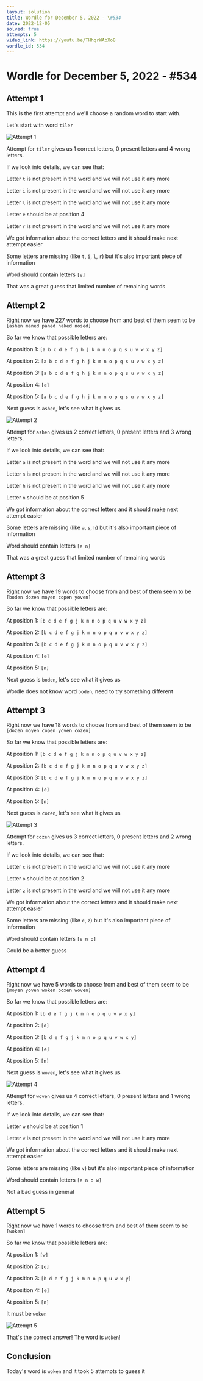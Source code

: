 ```yaml
---
layout: solution
title: Wordle for December 5, 2022 - \#534
date: 2022-12-05
solved: true
attempts: 5
video_link: https://youtu.be/THhqrWAbXo8
wordle_id: 534
---
```


# Wordle for December 5, 2022 - \#534

## Attempt 1

This is the first attempt and we'll choose a random word to start with.

Let's start with word `tiler`

![Attempt 1](2022-12-05/attempt-1.png)

Attempt for `tiler` gives us 1 correct letters, 0 present letters and 4 wrong letters.

If we look into details, we can see that:

Letter `t` is not present in the word and we will not use it any more

Letter `i` is not present in the word and we will not use it any more

Letter `l` is not present in the word and we will not use it any more

Letter `e` should be at position 4

Letter `r` is not present in the word and we will not use it any more

We got information about the correct letters and it should make next attempt easier

Some letters are missing (like `t`, `i`, `l`, `r`) but it's also important piece of information

Word should contain letters `[e]`

That was a great guess that limited number of remaining words



## Attempt 2

Right now we have 227 words to choose from and best of them seem to be `[ashen maned paned naked nosed]`

So far we know that possible letters are:

At position 1: `[a b c d e f g h j k m n o p q s u v w x y z]`

At position 2: `[a b c d e f g h j k m n o p q s u v w x y z]`

At position 3: `[a b c d e f g h j k m n o p q s u v w x y z]`

At position 4: `[e]`

At position 5: `[a b c d e f g h j k m n o p q s u v w x y z]`

Next guess is `ashen`, let's see what it gives us

![Attempt 2](2022-12-05/attempt-2.png)

Attempt for `ashen` gives us 2 correct letters, 0 present letters and 3 wrong letters.

If we look into details, we can see that:

Letter `a` is not present in the word and we will not use it any more

Letter `s` is not present in the word and we will not use it any more

Letter `h` is not present in the word and we will not use it any more

Letter `n` should be at position 5

We got information about the correct letters and it should make next attempt easier

Some letters are missing (like `a`, `s`, `h`) but it's also important piece of information

Word should contain letters `[e n]`

That was a great guess that limited number of remaining words



## Attempt 3

Right now we have 19 words to choose from and best of them seem to be `[boden dozen moyen copen yoven]`

So far we know that possible letters are:

At position 1: `[b c d e f g j k m n o p q u v w x y z]`

At position 2: `[b c d e f g j k m n o p q u v w x y z]`

At position 3: `[b c d e f g j k m n o p q u v w x y z]`

At position 4: `[e]`

At position 5: `[n]`

Next guess is `boden`, let's see what it gives us

Wordle does not know word `boden`, need to try something different

## Attempt 3

Right now we have 18 words to choose from and best of them seem to be `[dozen moyen copen yoven cozen]`

So far we know that possible letters are:

At position 1: `[b c d e f g j k m n o p q u v w x y z]`

At position 2: `[b c d e f g j k m n o p q u v w x y z]`

At position 3: `[b c d e f g j k m n o p q u v w x y z]`

At position 4: `[e]`

At position 5: `[n]`

Next guess is `cozen`, let's see what it gives us

![Attempt 3](2022-12-05/attempt-3.png)

Attempt for `cozen` gives us 3 correct letters, 0 present letters and 2 wrong letters.

If we look into details, we can see that:

Letter `c` is not present in the word and we will not use it any more

Letter `o` should be at position 2

Letter `z` is not present in the word and we will not use it any more

We got information about the correct letters and it should make next attempt easier

Some letters are missing (like `c`, `z`) but it's also important piece of information

Word should contain letters `[e n o]`

Could be a better guess



## Attempt 4

Right now we have 5 words to choose from and best of them seem to be `[moyen yoven woken boxen woven]`

So far we know that possible letters are:

At position 1: `[b d e f g j k m n o p q u v w x y]`

At position 2: `[o]`

At position 3: `[b d e f g j k m n o p q u v w x y]`

At position 4: `[e]`

At position 5: `[n]`

Next guess is `woven`, let's see what it gives us

![Attempt 4](2022-12-05/attempt-4.png)

Attempt for `woven` gives us 4 correct letters, 0 present letters and 1 wrong letters.

If we look into details, we can see that:

Letter `w` should be at position 1

Letter `v` is not present in the word and we will not use it any more

We got information about the correct letters and it should make next attempt easier

Some letters are missing (like `v`) but it's also important piece of information

Word should contain letters `[e n o w]`

Not a bad guess in general



## Attempt 5

Right now we have 1 words to choose from and best of them seem to be `[woken]`

So far we know that possible letters are:

At position 1: `[w]`

At position 2: `[o]`

At position 3: `[b d e f g j k m n o p q u w x y]`

At position 4: `[e]`

At position 5: `[n]`

It must be `woken`

![Attempt 5](2022-12-05/attempt-5.png)

That's the correct answer! The word is `woken`!

## Conclusion

Today's word is `woken` and it took 5 attempts to guess it

